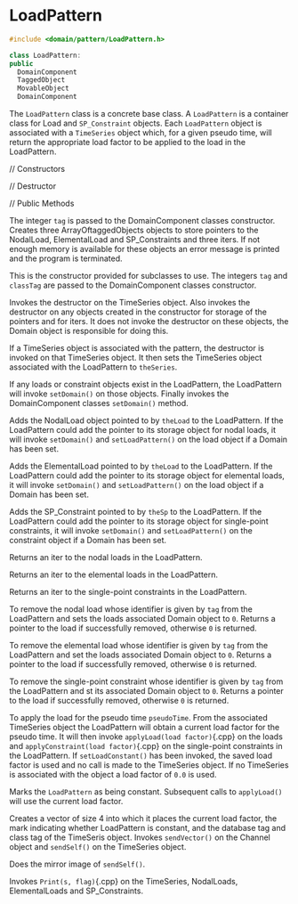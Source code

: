 # LoadPattern

```cpp
#include <domain/pattern/LoadPattern.h>

class LoadPattern:
public
  DomainComponent
  TaggedObject
  MovableObject
  DomainComponent
```

The `LoadPattern` class is a concrete base class. A `LoadPattern` is a
container class for Load and `SP_Constraint` objects. Each `LoadPattern`
object is associated with a `TimeSeries` object which, for a given pseudo
time, will return the appropriate load factor to be applied to the load
in the LoadPattern.

// Constructors



// Destructor


// Public Methods



The integer `tag` is passed to the DomainComponent classes constructor.
Creates three ArrayOftaggedObjects objects to store pointers to the
NodalLoad, ElementalLoad and SP_Constraints and three iters. If not
enough memory is available for these objects an error message is printed
and the program is terminated.

This is the constructor provided for subclasses to use. The integers
`tag` and `classTag` are passed to the DomainComponent classes
constructor.

Invokes the destructor on the TimeSeries object. Also invokes the
destructor on any objects created in the constructor for storage of the
pointers and for iters. It does not invoke the destructor on these
objects, the Domain object is responsible for doing this.


If a TimeSeries object is associated with the pattern, the destructor is
invoked on that TimeSeries object. It then sets the TimeSeries object
associated with the LoadPattern to `theSeries`.

If any loads or constraint objects exist in the LoadPattern, the
LoadPattern will invoke `setDomain()` on those objects. Finally invokes
the DomainComponent classes `setDomain()` method.

Adds the NodalLoad object pointed to by `theLoad` to the LoadPattern. If
the LoadPattern could add the pointer to its storage object for nodal
loads, it will invoke `setDomain()` and `setLoadPattern()` on the load
object if a Domain has been set.

Adds the ElementalLoad pointed to by `theLoad` to the LoadPattern. If
the LoadPattern could add the pointer to its storage object for
elemental loads, it will invoke `setDomain()` and `setLoadPattern()` on
the load object if a Domain has been set.

Adds the SP_Constraint pointed to by `theSp` to the LoadPattern. If the
LoadPattern could add the pointer to its storage object for single-point
constraints, it will invoke `setDomain()` and `setLoadPattern()` on the
constraint object if a Domain has been set.

Returns an iter to the nodal loads in the LoadPattern.

Returns an iter to the elemental loads in the LoadPattern.

Returns an iter to the single-point constraints in the LoadPattern.

To remove the nodal load whose identifier is given by `tag` from the
LoadPattern and sets the loads associated Domain object to `0`. Returns
a pointer to the load if successfully removed, otherwise `0` is
returned.

To remove the elemental load whose identifier is given by `tag` from the
LoadPattern and set the loads associated Domain object to `0`. Returns a
pointer to the load if successfully removed, otherwise `0` is returned.

To remove the single-point constraint whose identifier is given by `tag`
from the LoadPattern and st its associated Domain object to `0`. Returns
a pointer to the load if successfully removed, otherwise `0` is
returned.

To apply the load for the pseudo time `pseudoTime`. From the associated
TimeSeries object the LoadPattern will obtain a current load factor for
the pseudo time. It will then invoke `applyLoad(load factor)`{.cpp} on the
loads and `applyConstraint(load factor)`{.cpp} on the single-point constraints
in the LoadPattern. If `setLoadConstant()` has been invoked, the saved
load factor is used and no call is made to the TimeSeries object. If no
TimeSeries is associated with the object a load factor of `0.0` is
used.

Marks the `LoadPattern` as being constant. Subsequent calls to
`applyLoad()` will use the current load factor.

Creates a vector of size 4 into which it places the current load factor,
the mark indicating whether LoadPattern is constant, and the database
tag and class tag of the TimeSeris object. Invokes `sendVector()` on the
Channel object and `sendSelf()` on the TimeSeries object.

Does the mirror image of `sendSelf()`.

Invokes `Print(s, flag)`{.cpp} on the TimeSeries, NodalLoads, ElementalLoads
and SP_Constraints.

